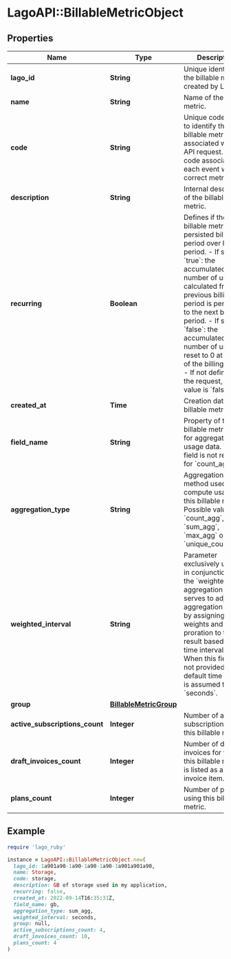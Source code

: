 # LagoAPI::BillableMetricObject

## Properties

| Name | Type | Description | Notes |
| ---- | ---- | ----------- | ----- |
| **lago_id** | **String** | Unique identifier of the billable metric created by Lago. |  |
| **name** | **String** | Name of the billable metric. |  |
| **code** | **String** | Unique code used to identify the billable metric associated with the API request. This code associates each event with the correct metric. |  |
| **description** | **String** | Internal description of the billable metric. | [optional] |
| **recurring** | **Boolean** | Defines if the billable metric is persisted billing period over billing period.  - If set to &#x60;true&#x60;: the accumulated number of units calculated from the previous billing period is persisted to the next billing period. - If set to &#x60;false&#x60;: the accumulated number of units is reset to 0 at the end of the billing period. - If not defined in the request, default value is &#x60;false&#x60;. |  |
| **created_at** | **Time** | Creation date of the billable metric. |  |
| **field_name** | **String** | Property of the billable metric used for aggregating usage data. This field is not required for &#x60;count_agg&#x60;. | [optional] |
| **aggregation_type** | **String** | Aggregation method used to compute usage for this billable metric. Possible values are &#x60;count_agg&#x60;, &#x60;sum_agg&#x60;, &#x60;max_agg&#x60; or &#x60;unique_count_agg&#x60;. |  |
| **weighted_interval** | **String** | Parameter exclusively utilized in conjunction with the &#x60;weighted_sum&#x60; aggregation type. It serves to adjust the aggregation result by assigning weights and proration to the result based on time intervals. When this field is not provided, the default time interval is assumed to be in &#x60;seconds&#x60;. | [optional] |
| **group** | [**BillableMetricGroup**](BillableMetricGroup.md) |  | [optional] |
| **active_subscriptions_count** | **Integer** | Number of active subscriptions using this billable metric. |  |
| **draft_invoices_count** | **Integer** | Number of draft invoices for which this billable metric is listed as an invoice item. |  |
| **plans_count** | **Integer** | Number of plans using this billable metric. |  |

## Example

```ruby
require 'lago_ruby'

instance = LagoAPI::BillableMetricObject.new(
  lago_id: 1a901a90-1a90-1a90-1a90-1a901a901a90,
  name: Storage,
  code: storage,
  description: GB of storage used in my application,
  recurring: false,
  created_at: 2022-09-14T16:35:31Z,
  field_name: gb,
  aggregation_type: sum_agg,
  weighted_interval: seconds,
  group: null,
  active_subscriptions_count: 4,
  draft_invoices_count: 10,
  plans_count: 4
)
```

